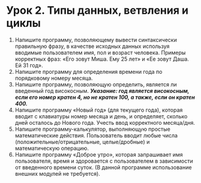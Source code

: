 # Урок 2. Типы данных, ветвления и циклы
1. Напишите программу, позволяющему вывести синтаксически правильную фразу, в качестве исходных данных используя вводимые пользователем имя, пол и возраст человека. Примеры корректных фраз: «Его зовут Миша. Ему 25 лет» и «Ее зовут Даша. Ей 31 год».
2. Напишите программу для определения времени года по порядковому номеру месяца.
3. Напишите программу, позволяющую определить, является ли введенный год високосным.
	***Указание: год является високосным, если его номер кратен 4, но не кратен 100, а также, если он кратен 400.***
4. Напишите программу «Новый год» (для текущего года), которая вводит с клавиатуры номер месяца и день, и определяет, сколько дней осталось до Нового года. Учесть ввод корректного месяца/дня.
5. Напишите программу-калькулятор, выполняющую простые математические действия. Пользователь вводит любые числа (положительные/отрицательные, целые/дробные) и математическую операцию.
6. Напишите программу «Доброе утро», которая запрашивает имя пользователя, время и здоровается с пользователем в зависимости от введенного времени суток. (В данной программе использование внешних модулей не требуется).
